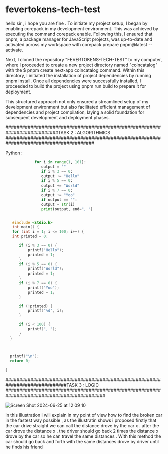 # fevertokens-tech-test

hello sir , i hope you are fine . To initiate my project setup, I began by enabling corepack in my development environment. This was achieved by executing the command corepack enable. Following this, I ensured that pnpm, a package manager for JavaScript projects, was up-to-date and activated across my workspace with corepack prepare pnpm@latest --activate.

Next, I cloned the repository "FEVERTOKENS-TECH-TEST" to my computer, where I proceeded to create a new project directory named "coincatalog" with the $ pnpm create next-app coincatalog command. Within this directory, I initiated the installation of project dependencies by running pnpm install. Once all dependencies were successfully installed, I proceeded to build the project using pnpm run build to prepare it for deployment.

This structured approach not only ensured a streamlined setup of my development environment but also facilitated efficient management of dependencies and project compilation, laying a solid foundation for subsequent development and deployment phases.

###########################################################################TASK 2 : ALGORITHMICS ########################################################################################

Python :

```python
             for i in range(1, 101):
                output = ""
                if i % 3 == 0:
                output += "Hello"
                if i % 5 == 0:
                output += "World"
                if i % 7 == 0:
                output += "Yoo"
                if output == "":
                output = str(i)
                print(output, end=", ")
```







  ```C

     #include <stdio.h>
     int main() {
     for (int i = 1; i <= 100; i++) {
     int printed = 0;

        if (i % 3 == 0) {
            printf("Hello");
            printed = 1;
        }
        if (i % 5 == 0) {
            printf("World");
            printed = 1;
        }
        if (i % 7 == 0) {
            printf("Yoo");
            printed = 1;
        }

        if (!printed) {
            printf("%d", i);
        }

        if (i < 100) {
            printf(", ");
        }
    }



    printf("\n");
    return 0;

}


```

##############################################################################TASK 3 : LOGIC ############################################################################################

![Screen Shot 2024-06-25 at 12 09 10](https://github.com/LUZAmaxxp/fevertokens-tech-test/assets/140757412/c58a2bb2-757d-4841-b981-f7c3fa23c640)

in this illustration i will explain in my point of view how to find the broken car in the fastest way possible , as the illustratin shows i proposed firstly that the car drive straight we can call the distance drove by the car x . after the car drove the distance x . the driver should go back 2 times the distance x drove by the car so he can travel the same distances . With this method the car should go back and forth with the same distances drove by driver until he finds his friend

```

```
